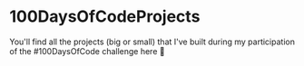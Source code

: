 # 100DaysOfCodeProjects

You'll find all the projects (big or small) that I've built during my participation of the #100DaysOfCode challenge here 🌻
